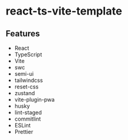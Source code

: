 # react-ts-vite-template

## Features

- React
- TypeScript
- Vite
- swc
- semi-ui
- tailwindcss
- reset-css
- zustand
- vite-plugin-pwa
- husky
- lint-staged
- commitlint
- ESLint
- Prettier
